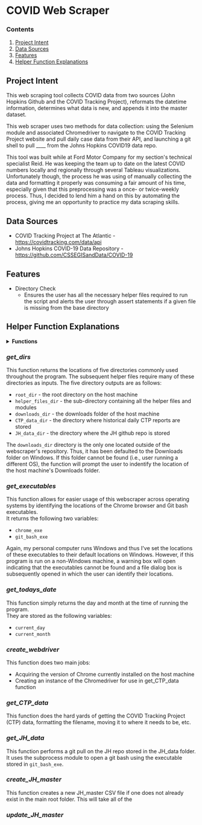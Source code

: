 # COVID Web Scraper

### Contents
1. [Project Intent](#intent)
2. [Data Sources](#data_sources)
3. [Features](#features)
4. [Helper Function Explanations](#helper_fcns)

## Project Intent  <a name="intent"></a>
This web scraping tool collects COVID data from two sources (John Hopkins Github and the COVID Tracking Project), reformats the datetime information, determines what data is new, and appends it into the master dataset.

This web scraper uses two methods for data collection: using the Selenium module and associated Chromedriver to navigate to the COVID Tracking Project website and pull daily case data from their API, and launching a git shell to pull ____ from the Johns Hopkins COVID19 data repo.

This tool was built while at Ford Motor Company for my section's technical specialist Reid.  He was keeping the team up to date on the latest COVID numbers locally and regionally through several Tableau visualizations.  Unfortunately though, the process he was using of manually collecting the data and formatting it properly was consuming a fair amount of his time, especially given that this preprocessing was a once- or twice-weekly process.  Thus, I decided to lend him a hand on this by automating the process, giving me an opportunity to practice my data scraping skills.

## Data Sources  <a name="data_sources"></a>
* COVID Tracking Project at The Atlantic - https://covidtracking.com/data/api
* Johns Hopkins COVID-19 Data Repository - https://github.com/CSSEGISandData/COVID-19

## Features  <a name="features"></a>
* Directory Check
  * Ensures the user has all the necessary helper files required to run the script and alerts the user through assert statements if a given file is missing from the base directory

## Helper Function Explanations  <a name="helper_fcns"></a>

<details><summary><strong>Functions</strong></summary>
<p>

- *[get_dirs](#get_dirs)*
- *[get_todays_date](#get_todays_date)*
- *[create_webdriver](#create_webdriver)*
- *[get_CTP_data](#get_CTP_data)*
- *[get_JH_data](#get_JH_data)*
- *[create_JH_master](#create_JH_master)*
- *[update_JH_master](#update_JH_master)*

</p>
</details>


### *get_dirs*
This function returns the locations of five directories commonly used throughout 
the program.  The subsequent helper files require many of these directories as 
inputs. The five directory outputs are as follows:

* `root_dir` - the root directory on the host machine
* `helper_files_dir` - the sub-directory containing all the helper files and modules
* `downloads_dir` - the downloads folder of the host machine
* `CTP_data_dir` - the directory where historical daily CTP reports are stored
* `JH_data_dir` - the directory where the JH github repo is stored

The `downloads_dir` directory is the only one located outside of the webscraper's 
repository.  Thus, it has been defaulted to the Downloads folder on Windows.  If
this folder cannot be found (i.e., user running a different OS), the function 
will prompt the user to indentify the location of the host machine's Downloads 
folder.

### *get_executables*
This function allows for easier usage of this webscraper across operating systems 
by identifying the locations of the Chrome browser and Git bash executables.  
It returns the following two variables:

* `chrome_exe`
* `git_bash_exe`

Again, my personal computer runs Windows and thus I've set the locations of these 
executables to their default locations on Windows.  However, if this program is 
run on a non-Windows machine, a warning box will open indicating that the 
executables cannot be found and a file dialog box is subsequently opened in 
which the user can identify their locations.

### *get_todays_date*
This function simply returns the day and month at the time of running the program.  
They are stored as the following variables:

* `current_day`
* `current_month`
  
### *create_webdriver*
This function does two main jobs:
* Acquiring the version of Chrome currently installed on the host machine
* Creating an instance of the Chromedriver for use in get_CTP_data function

### *get_CTP_data*
This function does the hard yards of getting the COVID Tracking Project (CTP) 
data, formatting the filename, moving it to where it needs to be, etc.

### *get_JH_data*
This function performs a git pull on the JH repo stored in the JH_data folder.  
It uses the subprocess module to open a git bash using the executable stored in 
`git_bash_exe`.

### *create_JH_master*
This function creates a new JH_master CSV file if one does not already exist in 
the main root folder.  This will take all of the 

### *update_JH_master*





